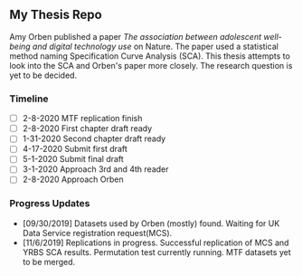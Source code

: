 ## My Thesis Repo

Amy Orben published a paper *The association between adolescent well-being and digital technology use* on Nature. The paper used a statistical method naming Specification Curve Analysis (SCA). This thesis attempts to look into the SCA and Orben's paper more closely. The research question is yet to be decided.


### Timeline
- [ ] 2-8-2020 MTF replication finish
- [ ] 2-8-2020 First chapter draft ready
- [ ] 1-31-2020 Second chapter draft ready
- [ ] 4-17-2020 Submit first draft
- [ ] 5-1-2020 Submit final draft
- [ ] 3-1-2020 Approach 3rd and 4th reader
- [ ] 2-8-2020 Approach Orben

### Progress Updates

- [09/30/2019] Datasets used by Orben (mostly) found. Waiting for UK Data Service registration request(MCS). 
- [11/6/2019] Replications in progress. Successful replication of MCS and YRBS SCA results. Permutation test currently running. MTF datasets yet to be merged. 
